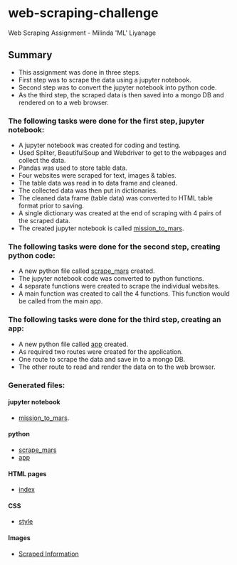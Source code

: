 # web-scraping-challenge
Web Scraping Assignment - Milinda 'ML' Liyanage

## Summary

* This assignment was done in three steps.
* First step was to scrape the data using a jupyter notebook.
* Second step was to convert the jupyter notebook into python code.
* As the third step, the scraped data is then saved into a mongo DB and rendered on to a web browser.

### The following tasks were done for the first step, jupyter notebook: 

* A jupyter notebook was created for coding and testing.
* Used Spliter, BeautifulSoup and Webdriver to get to the webpages and collect the data.
* Pandas was used to store table data.
* Four websites were scraped for text, images & tables.
* The table data was read in to data frame and cleaned.
* The collected data was then put in dictionaries.
* The cleaned data frame (table data) was converted to HTML table format prior to saving.
* A single dictionary was created at the end of scraping with 4 pairs of the scraped data.
* The created jupyter notebook is called [mission_to_mars](Missions_to_Mars/mission_to_mars.ipynb).

### The following tasks were done for the second step, creating python code: 

* A new python file called [scrape_mars](Missions_to_Mars/scrape_mars.py) created. 
* The jupyter notebook code was converted to python functions.
* 4 separate functions were created to scrape the individual websites.
* A main function was created to call the 4 functions. This function would be called from the main app.


### The following tasks were done for the third step, creating an app: 

* A new python file called [app](Missions_to_Mars/app.py) created. 
* As required two routes were created for the application.
* One route to scrape the data and save in to a mongo DB.
* The other route to read and render the data on to the web browser.

### Generated files: 

#### jupyter notebook
* [mission_to_mars](Missions_to_Mars/mission_to_mars.ipynb).

#### python
* [scrape_mars](Missions_to_Mars/scrape_mars.py)
* [app](Missions_to_Mars/app.py)

#### HTML pages
* [index](Missions_to_Mars/templates/index.html)

#### CSS
* [style](Missions_to_Mars/static/css/style.css) 

#### Images
* [Scraped Information](Images/scraped_information.png)



